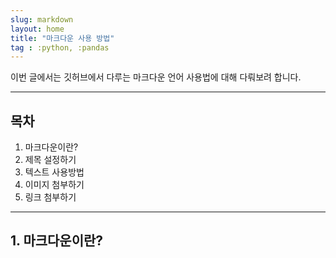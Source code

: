 ```yaml
---
slug: markdown
layout: home
title: "마크다운 사용 방법"
tag : :python, :pandas
---
```


이번 글에서는 깃허브에서 다루는 마크다운 언어 사용법에 대해 다뤄보려 합니다.  

---
## 목차
1. 마크다운이란?  
2. 제목 설정하기  
3. 텍스트 사용방법  
4. 이미지 첨부하기  
5. 링크 첨부하기
---

## 1. 마크다운이란?


